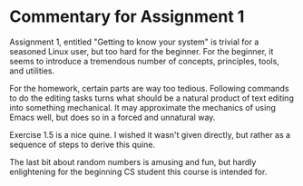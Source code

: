 Commentary for Assignment 1
===========================

Assignment 1, entitled "Getting to know your system" is trivial for a seasoned
Linux user, but too hard for the beginner. For the beginner, it seems to
introduce a tremendous number of concepts, principles, tools, and utilities.

For the homework, certain parts are way too tedious. Following commands to do
the editing tasks turns what should be a natural product of text editing into
something mechanical. It may approximate the mechanics of using Emacs well, but
does so in a forced and unnatural way.

Exercise 1.5 is a nice quine. I wished it wasn't given directly, but rather as a
sequence of steps to derive this quine.

The last bit about random numbers is amusing and fun, but hardly enlightening
for the beginning CS student this course is intended for.
